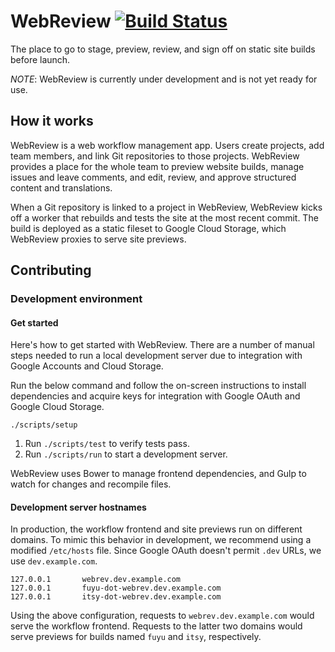 # WebReview [![Build Status](https://travis-ci.org/grow/webreview.png?branch=master)](https://travis-ci.org/grow/webreview)

The place to go to stage, preview, review, and sign off on static site builds before launch.

*NOTE*: WebReview is currently under development and is not yet ready for use.

## How it works

WebReview is a web workflow management app. Users create projects, add team members, and link Git repositories to those projects. WebReview provides a place for the whole team to preview website builds, manage issues and leave comments, and edit, review, and approve structured content and translations.

When a Git repository is linked to a project in WebReview, WebReview kicks off a worker that rebuilds and tests the site at the most recent commit. The build is deployed as a static fileset to Google Cloud Storage, which WebReview proxies to serve site previews.

## Contributing

### Development environment

#### Get started

Here's how to get started with WebReview. There are a number of manual steps needed to run a local development server due to integration with Google Accounts and Cloud Storage.

Run the below command and follow the on-screen instructions to install dependencies and acquire keys for integration with Google OAuth and Google Cloud Storage.

    ./scripts/setup

1. Run `./scripts/test` to verify tests pass.
1. Run `./scripts/run` to start a development server.

WebReview uses Bower to manage frontend dependencies, and Gulp to watch for changes and recompile files.

#### Development server hostnames

In production, the workflow frontend and site previews run on different domains. To mimic this behavior in development, we recommend using a modified `/etc/hosts` file. Since Google OAuth doesn't permit `.dev` URLs, we use `dev.example.com`.

```
127.0.0.1       webrev.dev.example.com
127.0.0.1       fuyu-dot-webrev.dev.example.com
127.0.0.1       itsy-dot-webrev.dev.example.com
```

Using the above configuration, requests to `webrev.dev.example.com` would serve the workflow frontend. Requests to the latter two domains would serve previews for builds named `fuyu` and `itsy`, respectively.
